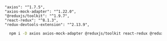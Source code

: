     "axios": "^1.7.5",
    "axios-mock-adapter": "^1.22.0",
    "@reduxjs/toolkit": "^1.9.7",
    "react-redux": "^8.1.3",
    "redux-devtools-extension": "^2.13.9",

```bash
  npm i -D axios axios-mock-adapter @reduxjs/toolkit react-redux @redux-devtools/extension
```
